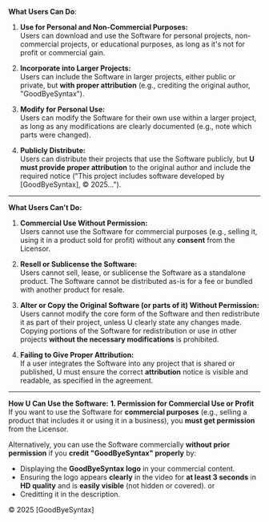 **What Users Can Do**:
1. **Use for Personal and Non-Commercial Purposes:**  
   Users can download and use the Software for personal projects, non-commercial projects, or educational purposes, as long as it's not for profit or commercial gain.

2. **Incorporate into Larger Projects:**  
   Users can include the Software in larger projects, either public or private, but **with proper attribution** (e.g., crediting the original author, "GoodByeSyntax").

3. **Modify for Personal Use:**  
   Users can modify the Software for their own use within a larger project, as long as any modifications are clearly documented (e.g., note which parts were changed).

4. **Publicly Distribute:**  
   Users can distribute their projects that use the Software publicly, but **U must provide proper attribution** to the original author and include the required notice ("This project includes software developed by [GoodByeSyntax], © 2025...").

---

**What Users Can't Do:**
1. **Commercial Use Without Permission:**  
   Users cannot use the Software for commercial purposes (e.g., selling it, using it in a product sold for profit) without any **consent** from the Licensor.

2. **Resell or Sublicense the Software:**  
   Users cannot sell, lease, or sublicense the Software as a standalone product. The Software cannot be distributed as-is for a fee or bundled with another product for resale.

3. **Alter or Copy the Original Software (or parts of it) Without Permission:**  
   Users cannot modify the core form of the Software and then redistribute it as part of their project, unless U clearly state any changes made. Copying portions of the Software for redistribution or use in other projects **without the necessary modifications** is prohibited.

4. **Failing to Give Proper Attribution:**  
   If a user integrates the Software into any project that is shared or published, U must ensure the correct **attribution** notice is visible and readable, as specified in the agreement.

---

**How U Can Use the Software:**
**1. Permission for Commercial Use or Profit**  
If you want to use the Software for **commercial purposes** (e.g., selling a product that includes it or using it in a business), you **must get permission** from the Licensor.  

Alternatively, you can use the Software commercially **without prior permission** if you **credit "GoodByeSyntax" properly** by:  
- Displaying the **GoodByeSyntax logo** in your commercial content.  
- Ensuring the logo appears **clearly** in the video for **at least 3 seconds** in **HD quality** and is **easily visible** (not hidden or covered).
or
- Creditting it in the description.

© 2025 [GoodByeSyntax]
